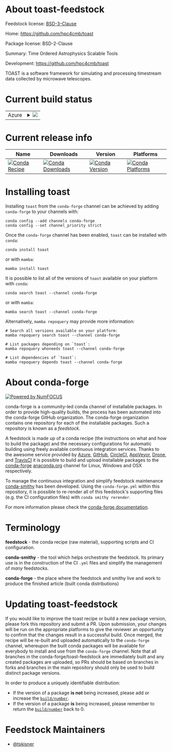 About toast-feedstock
=====================

Feedstock license: [BSD-3-Clause](https://github.com/conda-forge/toast-feedstock/blob/main/LICENSE.txt)

Home: https://github.com/hpc4cmb/toast

Package license: BSD-2-Clause

Summary: Time Ordered Astrophysics Scalable Tools

Development: https://github.com/hpc4cmb/toast

TOAST is a software framework for simulating and processing timestream data
collected by microwave telescopes.


Current build status
====================


<table>
    
  <tr>
    <td>Azure</td>
    <td>
      <details>
        <summary>
          <a href="https://dev.azure.com/conda-forge/feedstock-builds/_build/latest?definitionId=8446&branchName=main">
            <img src="https://dev.azure.com/conda-forge/feedstock-builds/_apis/build/status/toast-feedstock?branchName=main">
          </a>
        </summary>
        <table>
          <thead><tr><th>Variant</th><th>Status</th></tr></thead>
          <tbody><tr>
              <td>linux_64_blas_implmklpython3.10.____cpython</td>
              <td>
                <a href="https://dev.azure.com/conda-forge/feedstock-builds/_build/latest?definitionId=8446&branchName=main">
                  <img src="https://dev.azure.com/conda-forge/feedstock-builds/_apis/build/status/toast-feedstock?branchName=main&jobName=linux&configuration=linux%20linux_64_blas_implmklpython3.10.____cpython" alt="variant">
                </a>
              </td>
            </tr><tr>
              <td>linux_64_blas_implmklpython3.11.____cpython</td>
              <td>
                <a href="https://dev.azure.com/conda-forge/feedstock-builds/_build/latest?definitionId=8446&branchName=main">
                  <img src="https://dev.azure.com/conda-forge/feedstock-builds/_apis/build/status/toast-feedstock?branchName=main&jobName=linux&configuration=linux%20linux_64_blas_implmklpython3.11.____cpython" alt="variant">
                </a>
              </td>
            </tr><tr>
              <td>linux_64_blas_implmklpython3.8.____cpython</td>
              <td>
                <a href="https://dev.azure.com/conda-forge/feedstock-builds/_build/latest?definitionId=8446&branchName=main">
                  <img src="https://dev.azure.com/conda-forge/feedstock-builds/_apis/build/status/toast-feedstock?branchName=main&jobName=linux&configuration=linux%20linux_64_blas_implmklpython3.8.____cpython" alt="variant">
                </a>
              </td>
            </tr><tr>
              <td>linux_64_blas_implmklpython3.9.____cpython</td>
              <td>
                <a href="https://dev.azure.com/conda-forge/feedstock-builds/_build/latest?definitionId=8446&branchName=main">
                  <img src="https://dev.azure.com/conda-forge/feedstock-builds/_apis/build/status/toast-feedstock?branchName=main&jobName=linux&configuration=linux%20linux_64_blas_implmklpython3.9.____cpython" alt="variant">
                </a>
              </td>
            </tr><tr>
              <td>linux_64_blas_implopenblaspython3.10.____cpython</td>
              <td>
                <a href="https://dev.azure.com/conda-forge/feedstock-builds/_build/latest?definitionId=8446&branchName=main">
                  <img src="https://dev.azure.com/conda-forge/feedstock-builds/_apis/build/status/toast-feedstock?branchName=main&jobName=linux&configuration=linux%20linux_64_blas_implopenblaspython3.10.____cpython" alt="variant">
                </a>
              </td>
            </tr><tr>
              <td>linux_64_blas_implopenblaspython3.11.____cpython</td>
              <td>
                <a href="https://dev.azure.com/conda-forge/feedstock-builds/_build/latest?definitionId=8446&branchName=main">
                  <img src="https://dev.azure.com/conda-forge/feedstock-builds/_apis/build/status/toast-feedstock?branchName=main&jobName=linux&configuration=linux%20linux_64_blas_implopenblaspython3.11.____cpython" alt="variant">
                </a>
              </td>
            </tr><tr>
              <td>linux_64_blas_implopenblaspython3.8.____cpython</td>
              <td>
                <a href="https://dev.azure.com/conda-forge/feedstock-builds/_build/latest?definitionId=8446&branchName=main">
                  <img src="https://dev.azure.com/conda-forge/feedstock-builds/_apis/build/status/toast-feedstock?branchName=main&jobName=linux&configuration=linux%20linux_64_blas_implopenblaspython3.8.____cpython" alt="variant">
                </a>
              </td>
            </tr><tr>
              <td>linux_64_blas_implopenblaspython3.9.____cpython</td>
              <td>
                <a href="https://dev.azure.com/conda-forge/feedstock-builds/_build/latest?definitionId=8446&branchName=main">
                  <img src="https://dev.azure.com/conda-forge/feedstock-builds/_apis/build/status/toast-feedstock?branchName=main&jobName=linux&configuration=linux%20linux_64_blas_implopenblaspython3.9.____cpython" alt="variant">
                </a>
              </td>
            </tr><tr>
              <td>osx_64_blas_implmklpython3.10.____cpython</td>
              <td>
                <a href="https://dev.azure.com/conda-forge/feedstock-builds/_build/latest?definitionId=8446&branchName=main">
                  <img src="https://dev.azure.com/conda-forge/feedstock-builds/_apis/build/status/toast-feedstock?branchName=main&jobName=osx&configuration=osx%20osx_64_blas_implmklpython3.10.____cpython" alt="variant">
                </a>
              </td>
            </tr><tr>
              <td>osx_64_blas_implmklpython3.11.____cpython</td>
              <td>
                <a href="https://dev.azure.com/conda-forge/feedstock-builds/_build/latest?definitionId=8446&branchName=main">
                  <img src="https://dev.azure.com/conda-forge/feedstock-builds/_apis/build/status/toast-feedstock?branchName=main&jobName=osx&configuration=osx%20osx_64_blas_implmklpython3.11.____cpython" alt="variant">
                </a>
              </td>
            </tr><tr>
              <td>osx_64_blas_implmklpython3.8.____cpython</td>
              <td>
                <a href="https://dev.azure.com/conda-forge/feedstock-builds/_build/latest?definitionId=8446&branchName=main">
                  <img src="https://dev.azure.com/conda-forge/feedstock-builds/_apis/build/status/toast-feedstock?branchName=main&jobName=osx&configuration=osx%20osx_64_blas_implmklpython3.8.____cpython" alt="variant">
                </a>
              </td>
            </tr><tr>
              <td>osx_64_blas_implmklpython3.9.____cpython</td>
              <td>
                <a href="https://dev.azure.com/conda-forge/feedstock-builds/_build/latest?definitionId=8446&branchName=main">
                  <img src="https://dev.azure.com/conda-forge/feedstock-builds/_apis/build/status/toast-feedstock?branchName=main&jobName=osx&configuration=osx%20osx_64_blas_implmklpython3.9.____cpython" alt="variant">
                </a>
              </td>
            </tr><tr>
              <td>osx_64_blas_implopenblaspython3.10.____cpython</td>
              <td>
                <a href="https://dev.azure.com/conda-forge/feedstock-builds/_build/latest?definitionId=8446&branchName=main">
                  <img src="https://dev.azure.com/conda-forge/feedstock-builds/_apis/build/status/toast-feedstock?branchName=main&jobName=osx&configuration=osx%20osx_64_blas_implopenblaspython3.10.____cpython" alt="variant">
                </a>
              </td>
            </tr><tr>
              <td>osx_64_blas_implopenblaspython3.11.____cpython</td>
              <td>
                <a href="https://dev.azure.com/conda-forge/feedstock-builds/_build/latest?definitionId=8446&branchName=main">
                  <img src="https://dev.azure.com/conda-forge/feedstock-builds/_apis/build/status/toast-feedstock?branchName=main&jobName=osx&configuration=osx%20osx_64_blas_implopenblaspython3.11.____cpython" alt="variant">
                </a>
              </td>
            </tr><tr>
              <td>osx_64_blas_implopenblaspython3.8.____cpython</td>
              <td>
                <a href="https://dev.azure.com/conda-forge/feedstock-builds/_build/latest?definitionId=8446&branchName=main">
                  <img src="https://dev.azure.com/conda-forge/feedstock-builds/_apis/build/status/toast-feedstock?branchName=main&jobName=osx&configuration=osx%20osx_64_blas_implopenblaspython3.8.____cpython" alt="variant">
                </a>
              </td>
            </tr><tr>
              <td>osx_64_blas_implopenblaspython3.9.____cpython</td>
              <td>
                <a href="https://dev.azure.com/conda-forge/feedstock-builds/_build/latest?definitionId=8446&branchName=main">
                  <img src="https://dev.azure.com/conda-forge/feedstock-builds/_apis/build/status/toast-feedstock?branchName=main&jobName=osx&configuration=osx%20osx_64_blas_implopenblaspython3.9.____cpython" alt="variant">
                </a>
              </td>
            </tr>
          </tbody>
        </table>
      </details>
    </td>
  </tr>
</table>

Current release info
====================

| Name | Downloads | Version | Platforms |
| --- | --- | --- | --- |
| [![Conda Recipe](https://img.shields.io/badge/recipe-toast-green.svg)](https://anaconda.org/conda-forge/toast) | [![Conda Downloads](https://img.shields.io/conda/dn/conda-forge/toast.svg)](https://anaconda.org/conda-forge/toast) | [![Conda Version](https://img.shields.io/conda/vn/conda-forge/toast.svg)](https://anaconda.org/conda-forge/toast) | [![Conda Platforms](https://img.shields.io/conda/pn/conda-forge/toast.svg)](https://anaconda.org/conda-forge/toast) |

Installing toast
================

Installing `toast` from the `conda-forge` channel can be achieved by adding `conda-forge` to your channels with:

```
conda config --add channels conda-forge
conda config --set channel_priority strict
```

Once the `conda-forge` channel has been enabled, `toast` can be installed with `conda`:

```
conda install toast
```

or with `mamba`:

```
mamba install toast
```

It is possible to list all of the versions of `toast` available on your platform with `conda`:

```
conda search toast --channel conda-forge
```

or with `mamba`:

```
mamba search toast --channel conda-forge
```

Alternatively, `mamba repoquery` may provide more information:

```
# Search all versions available on your platform:
mamba repoquery search toast --channel conda-forge

# List packages depending on `toast`:
mamba repoquery whoneeds toast --channel conda-forge

# List dependencies of `toast`:
mamba repoquery depends toast --channel conda-forge
```


About conda-forge
=================

[![Powered by
NumFOCUS](https://img.shields.io/badge/powered%20by-NumFOCUS-orange.svg?style=flat&colorA=E1523D&colorB=007D8A)](https://numfocus.org)

conda-forge is a community-led conda channel of installable packages.
In order to provide high-quality builds, the process has been automated into the
conda-forge GitHub organization. The conda-forge organization contains one repository
for each of the installable packages. Such a repository is known as a *feedstock*.

A feedstock is made up of a conda recipe (the instructions on what and how to build
the package) and the necessary configurations for automatic building using freely
available continuous integration services. Thanks to the awesome service provided by
[Azure](https://azure.microsoft.com/en-us/services/devops/), [GitHub](https://github.com/),
[CircleCI](https://circleci.com/), [AppVeyor](https://www.appveyor.com/),
[Drone](https://cloud.drone.io/welcome), and [TravisCI](https://travis-ci.com/)
it is possible to build and upload installable packages to the
[conda-forge](https://anaconda.org/conda-forge) [anaconda.org](https://anaconda.org/)
channel for Linux, Windows and OSX respectively.

To manage the continuous integration and simplify feedstock maintenance
[conda-smithy](https://github.com/conda-forge/conda-smithy) has been developed.
Using the ``conda-forge.yml`` within this repository, it is possible to re-render all of
this feedstock's supporting files (e.g. the CI configuration files) with ``conda smithy rerender``.

For more information please check the [conda-forge documentation](https://conda-forge.org/docs/).

Terminology
===========

**feedstock** - the conda recipe (raw material), supporting scripts and CI configuration.

**conda-smithy** - the tool which helps orchestrate the feedstock.
                   Its primary use is in the construction of the CI ``.yml`` files
                   and simplify the management of *many* feedstocks.

**conda-forge** - the place where the feedstock and smithy live and work to
                  produce the finished article (built conda distributions)


Updating toast-feedstock
========================

If you would like to improve the toast recipe or build a new
package version, please fork this repository and submit a PR. Upon submission,
your changes will be run on the appropriate platforms to give the reviewer an
opportunity to confirm that the changes result in a successful build. Once
merged, the recipe will be re-built and uploaded automatically to the
`conda-forge` channel, whereupon the built conda packages will be available for
everybody to install and use from the `conda-forge` channel.
Note that all branches in the conda-forge/toast-feedstock are
immediately built and any created packages are uploaded, so PRs should be based
on branches in forks and branches in the main repository should only be used to
build distinct package versions.

In order to produce a uniquely identifiable distribution:
 * If the version of a package **is not** being increased, please add or increase
   the [``build/number``](https://docs.conda.io/projects/conda-build/en/latest/resources/define-metadata.html#build-number-and-string).
 * If the version of a package **is** being increased, please remember to return
   the [``build/number``](https://docs.conda.io/projects/conda-build/en/latest/resources/define-metadata.html#build-number-and-string)
   back to 0.

Feedstock Maintainers
=====================

* [@tskisner](https://github.com/tskisner/)

